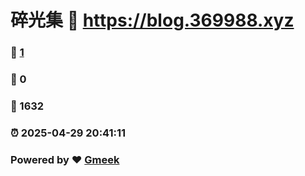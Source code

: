 # 碎光集 :link: https://blog.369988.xyz 
### :page_facing_up: [1](https://blog.369988.xyz/tag.html) 
### :speech_balloon: 0 
### :hibiscus: 1632 
### :alarm_clock: 2025-04-29 20:41:11 
### Powered by :heart: [Gmeek](https://github.com/Meekdai/Gmeek)
